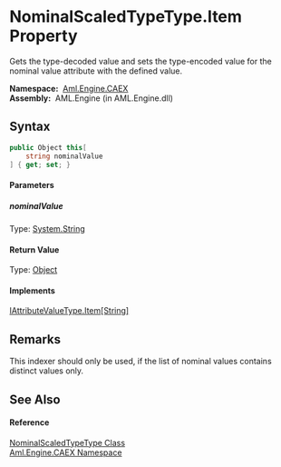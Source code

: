 NominalScaledTypeType.Item Property
===================================
Gets the type-decoded value and sets the type-encoded value for the nominal value attribute with the defined value.

  **Namespace:**  [Aml.Engine.CAEX][1]  
  **Assembly:**  AML.Engine (in AML.Engine.dll)

Syntax
------

```csharp
public Object this[
	string nominalValue
] { get; set; }
```

#### Parameters

##### *nominalValue*
Type: [System.String][2]  


#### Return Value
Type: [Object][3]  

#### Implements
[IAttributeValueType.Item[String]][4]  


Remarks
-------
 This indexer should only be used, if the list of nominal values contains distinct values only. 

See Also
--------

#### Reference
[NominalScaledTypeType Class][5]  
[Aml.Engine.CAEX Namespace][1]  

[1]: ../README.md
[2]: https://docs.microsoft.com/dotnet/api/system.string
[3]: https://docs.microsoft.com/dotnet/api/system.object
[4]: ../IAttributeValueType/Item.md
[5]: README.md
[6]: https://www.automationml.org
[7]: ../../icons/logoShade.png